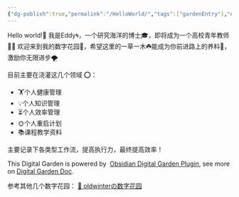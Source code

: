 ```yaml
---
{"dg-publish":true,"permalink":"/HelloWorld/","tags":["gardenEntry"],"noteIcon":"","created":"2023-10-17T13:44:52.268+08:00","updated":"2023-10-17T20:17:40.659+08:00"}
---
```


Hello world!👋 我是Eddy🌀，一个研究海洋的博士🎓，即将成为一个高校青年教师👨‍🏫
欢迎来到我的数字花园💐，希望这里的一草一木☘️能成为你前进路上的养料🥗，激励你无限进步🌪

目前主要在浇灌这几个领域 ⭕：

- 🏋️个人健康管理
- 💡个人知识管理
- ⏳个人效率管理
- 🌞个人重启计划
- 📚课程教学资料

主要记录下各类型工作流，提高执行力，最终提高效率！



















This Digital Garden is powered by  [Obsidian Digital Garden Plugin](https://github.com/oleeskild/obsidian-digital-garden), see more on [Digital Garden Doc](https://dg-docs.ole.dev). 

参考其他几个数字花园：
 [🌱 oldwinterの数字花园](https://garden.oldwinter.top/)